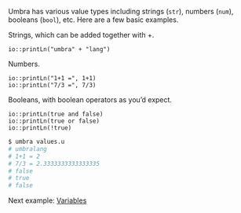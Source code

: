 Umbra has various value types including strings (`str`), numbers (`num`), booleans (`bool`), etc. Here are a few basic examples.

Strings, which can be added together with +.

```u title="values.u"
io::printLn("umbra" + "lang")
```
Numbers.

```u title="values.u"
io::printLn("1+1 =", 1+1)
io::printLn("7/3 =", 7/3)
```

Booleans, with boolean operators as you’d expect.

```u title="values.u"
io::printLn(true and false)
io::printLn(true or false)
io::printLn(!true)
```

```sh
$ umbra values.u
# umbralang
# 1+1 = 2
# 7/3 = 2.3333333333333335
# false
# true
# false
```

Next example: [Variables](/examples/variables)
